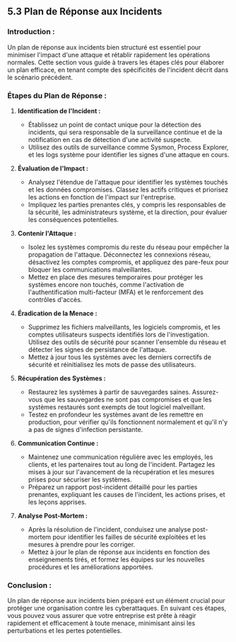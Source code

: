 
## 5.3 Plan de Réponse aux Incidents

### Introduction :
Un plan de réponse aux incidents bien structuré est essentiel pour minimiser l'impact d'une attaque et rétablir rapidement les opérations normales. Cette section vous guide à travers les étapes clés pour élaborer un plan efficace, en tenant compte des spécificités de l'incident décrit dans le scénario précédent.

### Étapes du Plan de Réponse :

1. **Identification de l'Incident :**
   - Établissez un point de contact unique pour la détection des incidents, qui sera responsable de la surveillance continue et de la notification en cas de détection d'une activité suspecte.
   - Utilisez des outils de surveillance comme Sysmon, Process Explorer, et les logs système pour identifier les signes d'une attaque en cours.

2. **Évaluation de l'Impact :**
   - Analysez l'étendue de l'attaque pour identifier les systèmes touchés et les données compromises. Classez les actifs critiques et priorisez les actions en fonction de l'impact sur l'entreprise.
   - Impliquez les parties prenantes clés, y compris les responsables de la sécurité, les administrateurs système, et la direction, pour évaluer les conséquences potentielles.

3. **Contenir l'Attaque :**
   - Isolez les systèmes compromis du reste du réseau pour empêcher la propagation de l'attaque. Déconnectez les connexions réseau, désactivez les comptes compromis, et appliquez des pare-feux pour bloquer les communications malveillantes.
   - Mettez en place des mesures temporaires pour protéger les systèmes encore non touchés, comme l'activation de l'authentification multi-facteur (MFA) et le renforcement des contrôles d'accès.

4. **Éradication de la Menace :**
   - Supprimez les fichiers malveillants, les logiciels compromis, et les comptes utilisateurs suspects identifiés lors de l'investigation. Utilisez des outils de sécurité pour scanner l'ensemble du réseau et détecter les signes de persistance de l'attaque.
   - Mettez à jour tous les systèmes avec les derniers correctifs de sécurité et réinitialisez les mots de passe des utilisateurs.

5. **Récupération des Systèmes :**
   - Restaurez les systèmes à partir de sauvegardes saines. Assurez-vous que les sauvegardes ne sont pas compromises et que les systèmes restaurés sont exempts de tout logiciel malveillant.
   - Testez en profondeur les systèmes avant de les remettre en production, pour vérifier qu'ils fonctionnent normalement et qu'il n'y a pas de signes d'infection persistante.

6. **Communication Continue :**
   - Maintenez une communication régulière avec les employés, les clients, et les partenaires tout au long de l'incident. Partagez les mises à jour sur l'avancement de la récupération et les mesures prises pour sécuriser les systèmes.
   - Préparez un rapport post-incident détaillé pour les parties prenantes, expliquant les causes de l'incident, les actions prises, et les leçons apprises.

7. **Analyse Post-Mortem :**
   - Après la résolution de l'incident, conduisez une analyse post-mortem pour identifier les failles de sécurité exploitées et les mesures à prendre pour les corriger.
   - Mettez à jour le plan de réponse aux incidents en fonction des enseignements tirés, et formez les équipes sur les nouvelles procédures et les améliorations apportées.

### Conclusion :
Un plan de réponse aux incidents bien préparé est un élément crucial pour protéger une organisation contre les cyberattaques. En suivant ces étapes, vous pouvez vous assurer que votre entreprise est prête à réagir rapidement et efficacement à toute menace, minimisant ainsi les perturbations et les pertes potentielles.
